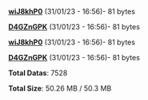 [**wiJ8khP0**](/data/wiJ8khP0.txt) (31/01/23 - 16:56)- 81 bytes

[**D4GZnGPK**](/data/D4GZnGPK.txt) (31/01/23 - 16:56)- 81 bytes

[**wiJ8khP0**](/data/wiJ8khP0.txt) (31/01/23 - 16:56)- 81 bytes

[**D4GZnGPK**](/data/D4GZnGPK.txt) (31/01/23 - 16:56)- 81 bytes

**Total Datas**: 7528

**Total Size**: 50.26 MB / 50.3 MB
